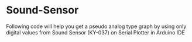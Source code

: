 # Sound-Sensor
Following code will help you get a pseudo analog type graph by using only digital values from Sound Sensor (KY-037) on Serial Plotter in Arduino IDE
